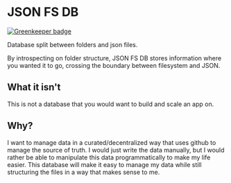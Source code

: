 # JSON FS DB

[![Greenkeeper badge](https://badges.greenkeeper.io/brysgo/json-fs-db.svg)](https://greenkeeper.io/)

Database split between folders and json files.

By introspecting on folder structure, JSON FS DB stores information where you
wanted it to go, crossing the boundary between filesystem and JSON.

## What it isn't

This is not a database that you would want to build and scale an app on.

## Why?

I want to manage data in a curated/decentralized way that uses github to manage
the source of truth. I would just write the data manually, but I would rather
be able to manipulate this data programmatically to make my life easier. This
database will make it easy to manage my data while still structuring the files
in a way that makes sense to me.


